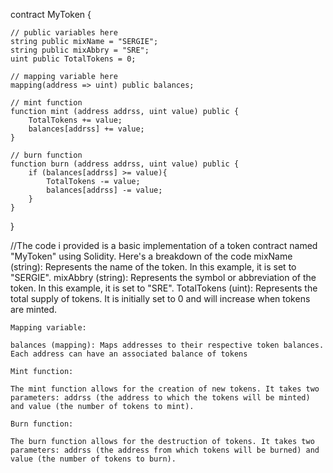 contract MyToken {

    // public variables here
    string public mixName = "SERGIE";
    string public mixAbbry = "SRE";
    uint public TotalTokens = 0;

    // mapping variable here
    mapping(address => uint) public balances;

    // mint function
    function mint (address addrss, uint value) public {
        TotalTokens += value;
        balances[addrss] += value;
    }

    // burn function
    function burn (address addrss, uint value) public {
        if (balances[addrss] >= value){
            TotalTokens -= value;
            balances[addrss] -= value;
        }
    }

}


//The code i provided is a basic implementation of a token contract named "MyToken" using Solidity. Here's a breakdown of the code
    mixName (string): Represents the name of the token. In this example, it is set to "SERGIE".
    mixAbbry (string): Represents the symbol or abbreviation of the token. In this example, it is set to "SRE".
    TotalTokens (uint): Represents the total supply of tokens. It is initially set to 0 and will increase when tokens are minted.
    
    Mapping variable:

    balances (mapping): Maps addresses to their respective token balances. Each address can have an associated balance of tokens
    
    Mint function:

    The mint function allows for the creation of new tokens. It takes two parameters: addrss (the address to which the tokens will be minted) and value (the number of tokens to mint).
    
    Burn function:

    The burn function allows for the destruction of tokens. It takes two parameters: addrss (the address from which tokens will be burned) and value (the number of tokens to burn).
